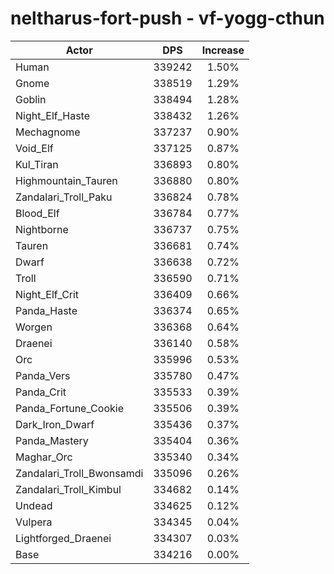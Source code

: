 # neltharus-fort-push - vf-yogg-cthun
| Actor | DPS | Increase |
|---|:---:|:---:|
|Human|339242|1.50%|
|Gnome|338519|1.29%|
|Goblin|338494|1.28%|
|Night_Elf_Haste|338432|1.26%|
|Mechagnome|337237|0.90%|
|Void_Elf|337125|0.87%|
|Kul_Tiran|336893|0.80%|
|Highmountain_Tauren|336880|0.80%|
|Zandalari_Troll_Paku|336824|0.78%|
|Blood_Elf|336784|0.77%|
|Nightborne|336737|0.75%|
|Tauren|336681|0.74%|
|Dwarf|336638|0.72%|
|Troll|336590|0.71%|
|Night_Elf_Crit|336409|0.66%|
|Panda_Haste|336374|0.65%|
|Worgen|336368|0.64%|
|Draenei|336140|0.58%|
|Orc|335996|0.53%|
|Panda_Vers|335780|0.47%|
|Panda_Crit|335533|0.39%|
|Panda_Fortune_Cookie|335506|0.39%|
|Dark_Iron_Dwarf|335436|0.37%|
|Panda_Mastery|335404|0.36%|
|Maghar_Orc|335340|0.34%|
|Zandalari_Troll_Bwonsamdi|335096|0.26%|
|Zandalari_Troll_Kimbul|334682|0.14%|
|Undead|334625|0.12%|
|Vulpera|334345|0.04%|
|Lightforged_Draenei|334307|0.03%|
|Base|334216|0.00%|
